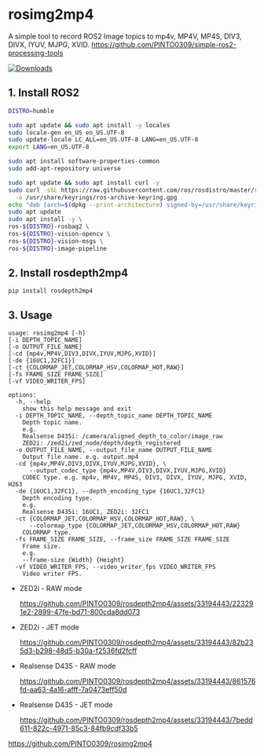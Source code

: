 # rosimg2mp4
A simple tool to record ROS2 Image topics to mp4v, MP4V, MP4S, DIV3, DIVX, IYUV, MJPG, XVID. https://github.com/PINTO0309/simple-ros2-processing-tools

[![Downloads](https://static.pepy.tech/personalized-badge/rosdepth2mp4?period=total&units=none&left_color=grey&right_color=brightgreen&left_text=Downloads)](https://pepy.tech/project/rosdepth2mp4)

## 1. Install ROS2
```bash
DISTRO=humble

sudo apt update && sudo apt install -y locales
sudo locale-gen en_US en_US.UTF-8
sudo update-locale LC_ALL=en_US.UTF-8 LANG=en_US.UTF-8
export LANG=en_US.UTF-8

sudo apt install software-properties-common
sudo add-apt-repository universe

sudo apt update && sudo apt install curl -y
sudo curl -sSL https://raw.githubusercontent.com/ros/rosdistro/master/ros.key \
  -o /usr/share/keyrings/ros-archive-keyring.gpg
echo "deb [arch=$(dpkg --print-architecture) signed-by=/usr/share/keyrings/ros-archive-keyring.gpg] http://packages.ros.org/ros2/ubuntu $(. /etc/os-release && echo $UBUNTU_CODENAME) main" | sudo tee /etc/apt/sources.list.d/ros2.list > /dev/null
sudo apt update
sudo apt install -y \
ros-${DISTRO}-rosbag2 \
ros-${DISTRO}-vision-opencv \
ros-${DISTRO}-vision-msgs \
ros-${DISTRO}-image-pipeline
```
## 2. Install rosdepth2mp4
```
pip install rosdepth2mp4
```
## 3. Usage
```
usage: rosimg2mp4 [-h]
[-i DEPTH_TOPIC_NAME]
[-o OUTPUT_FILE_NAME]
[-cd {mp4v,MP4V,DIV3,DIVX,IYUV,MJPG,XVID}]
[-de {16UC1,32FC1}]
[-ct {COLORMAP_JET,COLORMAP_HSV,COLORMAP_HOT,RAW}]
[-fs FRAME_SIZE FRAME_SIZE]
[-vf VIDEO_WRITER_FPS]

options:
  -h, --help
    show this help message and exit
  -i DEPTH_TOPIC_NAME, --depth_topic_name DEPTH_TOPIC_NAME
    Depth topic name.
    e.g.
    Realsense D435i: /camera/aligned_depth_to_color/image_raw
    ZED2i: /zed2i/zed_node/depth/depth_registered
  -o OUTPUT_FILE_NAME, --output_file_name OUTPUT_FILE_NAME
    Output file name. e.g. output.mp4
  -cd {mp4v,MP4V,DIV3,DIVX,IYUV,MJPG,XVID}, \
      --output_codec_type {mp4v,MP4V,DIV3,DIVX,IYUV,MJPG,XVID}
    CODEC type. e.g. mp4v, MP4V, MP4S, DIV3, DIVX, IYUV, MJPG, XVID, H263
  -de {16UC1,32FC1}, --depth_encoding_type {16UC1,32FC1}
    Depth encoding type.
    e.g.
    Realsense D435i: 16UC1, ZED2i: 32FC1
  -ct {COLORMAP_JET,COLORMAP_HSV,COLORMAP_HOT,RAW}, \
      --colormap_type {COLORMAP_JET,COLORMAP_HSV,COLORMAP_HOT,RAW}
    COLORMAP type.
  -fs FRAME_SIZE FRAME_SIZE, --frame_size FRAME_SIZE FRAME_SIZE
    Frame size.
    e.g.
    --frame-size {Width} {Height}
  -vf VIDEO_WRITER_FPS, --video_writer_fps VIDEO_WRITER_FPS
    Video writer FPS.
```

- ZED2i - RAW mode

  https://github.com/PINTO0309/rosdepth2mp4/assets/33194443/223291e2-2899-47fe-bd71-800cda8dd073

- ZED2i - JET mode

  https://github.com/PINTO0309/rosdepth2mp4/assets/33194443/82b235d3-b298-48d5-b30a-f2536fd2fcff

- Realsense D435 - RAW mode

  https://github.com/PINTO0309/rosdepth2mp4/assets/33194443/861576fd-aa63-4a16-afff-7a0473eff50d

- Realsense D435 - JET mode

  https://github.com/PINTO0309/rosdepth2mp4/assets/33194443/7bedd611-822c-4971-85c3-84fb9cdf33b5

https://github.com/PINTO0309/rosimg2mp4
